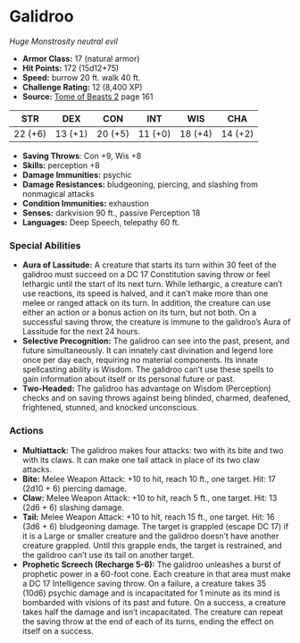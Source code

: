 # Galidroo

*Huge* *Monstrosity* *neutral evil*

- **Armor Class:** 17 (natural armor)
- **Hit Points:** 172 (15d12+75)
- **Speed:** burrow 20 ft. walk 40 ft.
- **Challenge Rating:** 12 (8,400 XP)
- **Source:** [Tome of Beasts 2](https://koboldpress.com/kpstore/product/tome-of-beasts-2-for-5th-edition) page 161

| STR | DEX | CON | INT | WIS | CHA |
| --- | --- | --- | --- | --- | --- |
| 22 (+6) | 13 (+1) | 20 (+5) | 11 (+0) | 18 (+4) | 14 (+2) |

- **Saving Throws**: Con +9, Wis +8
- **Skills:** perception +8
- **Damage Immunities:** psychic
- **Damage Resistances:** bludgeoning, piercing, and slashing from nonmagical attacks
- **Condition Immunities:** exhaustion
- **Senses:** darkvision 90 ft., passive Perception 18
- **Languages:** Deep Speech, telepathy 60 ft.

### Special Abilities

- **Aura of Lassitude:** A creature that starts its turn within 30 feet of the galidroo must succeed on a DC 17 Constitution saving throw or feel lethargic until the start of its next turn. While lethargic, a creature can’t use reactions, its speed is halved, and it can’t make more than one melee or ranged attack on its turn. In addition, the creature can use either an action or a bonus action on its turn, but not both. On a successful saving throw, the creature is immune to the galidroo’s Aura of Lassitude for the next 24 hours.
- **Selective Precognition:** The galidroo can see into the past, present, and future simultaneously. It can innately cast divination and legend lore once per day each, requiring no material components. Its innate spellcasting ability is Wisdom. The galidroo can’t use these spells to gain information about itself or its personal future or past.
- **Two-Headed:** The galidroo has advantage on Wisdom (Perception) checks and on saving throws against being blinded, charmed, deafened, frightened, stunned, and knocked unconscious.

### Actions

- **Multiattack:** The galidroo makes four attacks: two with its bite and two with its claws. It can make one tail attack in place of its two claw attacks.
- **Bite:** Melee Weapon Attack: +10 to hit, reach 10 ft., one target. Hit: 17 (2d10 + 6) piercing damage.
- **Claw:** Melee Weapon Attack: +10 to hit, reach 5 ft., one target. Hit: 13 (2d6 + 6) slashing damage.
- **Tail:** Melee Weapon Attack: +10 to hit, reach 15 ft., one target. Hit: 16 (3d6 + 6) bludgeoning damage. The target is grappled (escape DC 17) if it is a Large or smaller creature and the galidroo doesn’t have another creature grappled. Until this grapple ends, the target is restrained, and the galidroo can’t use its tail on another target.
- **Prophetic Screech (Recharge 5-6):** The galidroo unleashes a burst of prophetic power in a 60-foot cone. Each creature in that area must make a DC 17 Intelligence saving throw. On a failure, a creature takes 35 (10d6) psychic damage and is incapacitated for 1 minute as its mind is bombarded with visions of its past and future. On a success, a creature takes half the damage and isn’t incapacitated. The creature can repeat the saving throw at the end of each of its turns, ending the effect on itself on a success.


